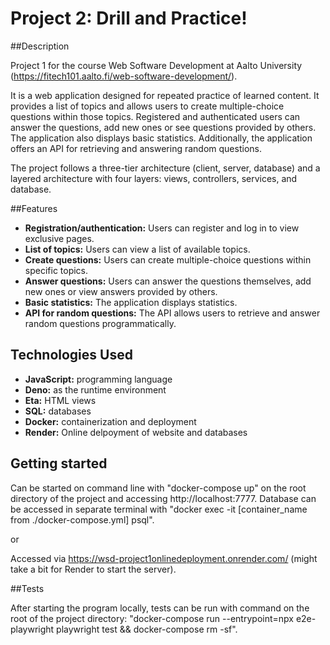 # Project 2: Drill and Practice!

##Description

Project 1 for the course Web Software Development at Aalto University (https://fitech101.aalto.fi/web-software-development/).

It is a web application designed for repeated practice of learned content. It provides a list of topics and allows users to create multiple-choice questions within those topics. Registered and authenticated users can answer the questions, add new ones or see questions provided by others. The application also displays basic statistics. Additionally, the application offers an API for retrieving and answering random questions.

The project follows a three-tier architecture (client, server, database) and a layered architecture with four layers: views, controllers, services, and database.

##Features

- **Registration/authentication:** Users can register and log in to view exclusive pages. 
- **List of topics:** Users can view a list of available topics.
- **Create questions:** Users can create multiple-choice questions within specific topics.
- **Answer questions:** Users can answer the questions themselves, add new ones or view answers provided by others.
- **Basic statistics:** The application displays statistics.
- **API for random questions:** The API allows users to retrieve and answer random questions programmatically.

## Technologies Used

- **JavaScript:** programming language
- **Deno:** as the runtime environment
- **Eta:** HTML views
- **SQL:** databases
- **Docker:** containerization and deployment
- **Render:** Online delpoyment of website and databases

## Getting started

Can be started on command line with "docker-compose up" on the root directory of the project and accessing http://localhost:7777.
Database can be accessed in separate terminal with "docker exec -it [container_name from ./docker-compose.yml] psql".

or

Accessed via https://wsd-project1onlinedeployment.onrender.com/ (might take a bit for Render to start the server).

##Tests

After starting the program locally, tests can be run with command on the root of the project directory: "docker-compose run --entrypoint=npx e2e-playwright playwright test && docker-compose rm -sf".